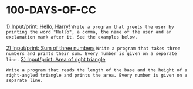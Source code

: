 # 100-DAYS-OF-CC

[1) Input/print: Hello, Harry!](Day001.md)
```Write a program that greets the user by printing the word "Hello", a comma, the name of the user and an exclamation mark after it. See the examples below.```

[2) Input/print: Sum of three numbers](Day002.md)
```Write a program that takes three numbers and prints their sum. Every number is given on a separate line.```
[3) Input/print: Area of right triangle](Day003.md)

```Write a program that reads the length of the base and the height of a right-angled triangle and prints the area. Every number is given on a separate line.```


